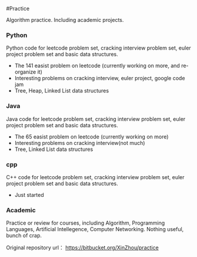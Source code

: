 #Practice

Algorithm practice. Including academic projects.

### Python

Python code for leetcode problem set, cracking interview problem set, euler project problem set and basic data structures.
 - The 141 easist problem on leetcode (currently working on more, and re-organize it)
 - Interesting problems on cracking interview, euler project, google code jam 
 - Tree, Heap, Linked List data structures

### Java 

Java code for leetcode problem set, cracking interview problem set,  euler project problem set and basic data structures.
 - The 65 easist problem on leetcode (currently working on more)
 - Interesting problems on cracking interview(not much)
 - Tree, Linked List data structures

### cpp

C++ code for leetcode problem set, cracking interview problem set,  euler project problem set and basic data structures.
 - Just started

### Academic

Practice or review for courses, including Algorithm, Programming Languages, Artificial Intellegence, Computer Networking. 
Nothing useful, bunch of crap.

Original repository url： https://bitbucket.org/XinZhou/practice
